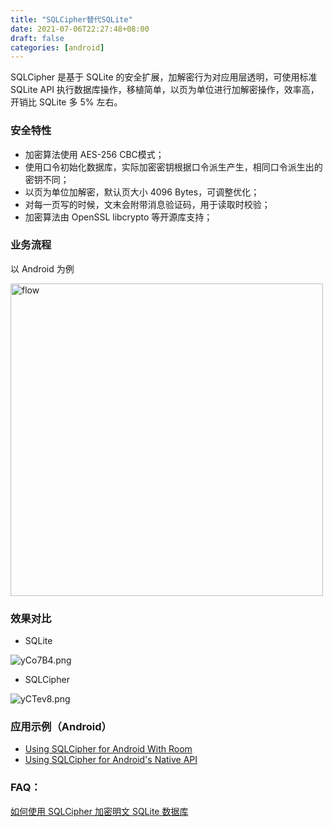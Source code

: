 ```yaml
---
title: "SQLCipher替代SQLite"
date: 2021-07-06T22:27:48+08:00
draft: false
categories: [android]
---
```


SQLCipher 是基于 SQLite 的安全扩展，加解密行为对应用层透明，可使用标准 SQLite API 执行数据库操作，移植简单，以页为单位进行加解密操作，效率高，开销比 SQLite 多 5% 左右。

### 安全特性

- 加密算法使用 AES-256 CBC模式；
- 使用口令初始化数据库，实际加密密钥根据口令派生产生，相同口令派生出的密钥不同；
- 以页为单位加解密，默认页大小 4096 Bytes，可调整优化；
- 对每一页写的时候，文末会附带消息验证码，用于读取时校验；
- 加密算法由 OpenSSL libcrypto 等开源库支持；

<!--more-->

### 业务流程

以 Android 为例

<img src="https://s3.ax1x.com/2021/01/28/y94yrj.md.png" width=500 alt="flow" align=center />

### 效果对比

- SQLite

<img src="https://s3.ax1x.com/2021/01/29/yCo7B4.png" alt="yCo7B4.png" border="0"/>

- SQLCipher

<img src="https://s3.ax1x.com/2021/01/29/yCTev8.png" alt="yCTev8.png" border="0" />

### 应用示例（Android）

- [Using SQLCipher for Android With Room](https://github.com/sqlcipher/android-database-sqlcipher#using-sqlcipher-for-android-with-room)
- [Using SQLCipher for Android's Native API](https://github.com/sqlcipher/android-database-sqlcipher#using-sqlcipher-for-androids-native-api)

### FAQ：

[如何使用 SQLCipher 加密明文 SQLite 数据库](https://discuss.zetetic.net/t/how-to-encrypt-a-plaintext-sqlite-database-to-use-sqlcipher-and-avoid-file-is-encrypted-or-is-not-a-database-errors/868)

